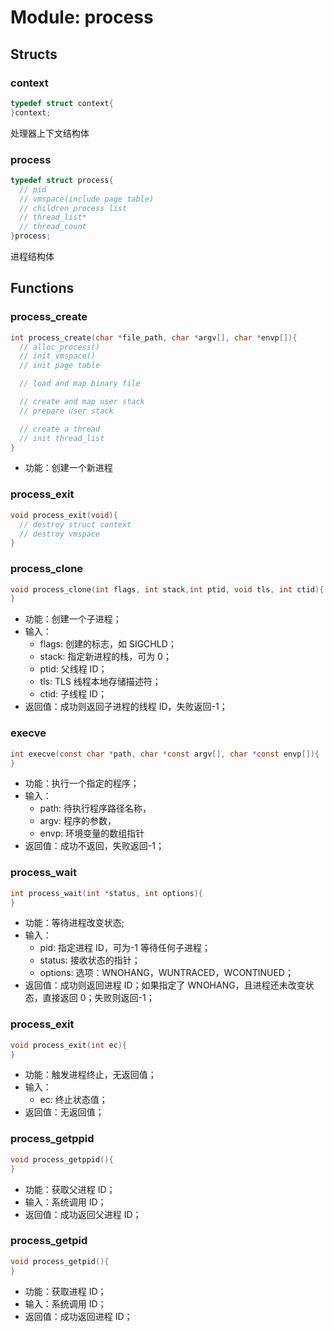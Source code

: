 # Module: process

## Structs

### context

```C
typedef struct context{
}context;
```

处理器上下文结构体

### process

```C
typedef struct process{
  // pid
  // vmspace(include page table)
  // children process list
  // thread_list*
  // thread_count
}process;
```

进程结构体

## Functions

### process_create

```C
int process_create(char *file_path, char *argv[], char *envp[]){
  // alloc_process()
  // init_vmspace()
  // init page table

  // load and map binary file

  // create and map user stack
  // prepare user stack

  // create a thread
  // init thread_list
}
```

- 功能：创建一个新进程

### process_exit

```C
void process_exit(void){
  // destroy struct context
  // destroy vmspace
}
```

### process_clone

```C
void process_clone(int flags, int stack,int ptid, void tls, int ctid){
}
```

- 功能：创建一个子进程；
- 输入：
  - flags: 创建的标志，如 SIGCHLD；
  - stack: 指定新进程的栈，可为 0；
  - ptid: 父线程 ID；
  - tls: TLS 线程本地存储描述符；
  - ctid: 子线程 ID；
- 返回值：成功则返回子进程的线程 ID，失败返回-1；

### execve

```C
int execve(const char *path, char *const argv[], char *const envp[]){
}
```

- 功能：执行一个指定的程序；
- 输入：
  - path: 待执行程序路径名称，
  - argv: 程序的参数，
  - envp: 环境变量的数组指针
- 返回值：成功不返回，失败返回-1；

### process_wait

```C
int process_wait(int *status, int options){
}
```

- 功能：等待进程改变状态;
- 输入：
  - pid: 指定进程 ID，可为-1 等待任何子进程；
  - status: 接收状态的指针；
  - options: 选项：WNOHANG，WUNTRACED，WCONTINUED；
- 返回值：成功则返回进程 ID；如果指定了 WNOHANG，且进程还未改变状态，直接返回 0；失败则返回-1；

### process_exit

```C
void process_exit(int ec){
}
```

- 功能：触发进程终止，无返回值；
- 输入：
  - ec: 终止状态值；
- 返回值：无返回值；

### process_getppid

```C
void process_getppid(){
}
```

- 功能：获取父进程 ID；
- 输入：系统调用 ID；
- 返回值：成功返回父进程 ID；

### process_getpid

```C
void process_getpid(){
}
```

- 功能：获取进程 ID；
- 输入：系统调用 ID；
- 返回值：成功返回进程 ID；
